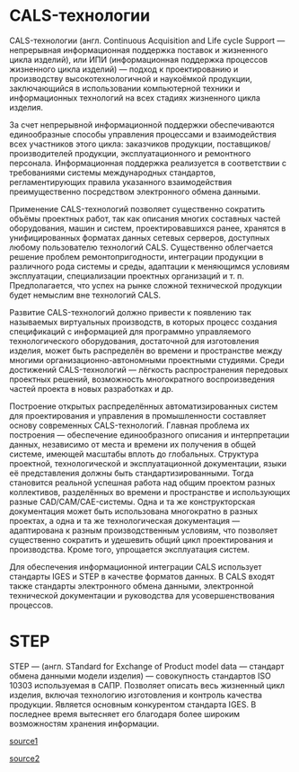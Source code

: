 # CALS-технологии

CALS-технологии (англ. Continuous Acquisition and Life cycle Support — непрерывная информационная поддержка поставок и жизненного цикла изделий), или ИПИ (информационная поддержка процессов жизненного цикла изделий) — подход к проектированию и производству высокотехнологичной и наукоёмкой продукции, заключающийся в использовании компьютерной техники и информационных технологий на всех стадиях жизненного цикла изделия.

За счет непрерывной информационной поддержки обеспечиваются единообразные способы управления процессами и взаимодействия всех участников этого цикла: заказчиков продукции, поставщиков/производителей продукции, эксплуатационного и ремонтного персонала. Информационная поддержка реализуется в соответствии с требованиями системы международных стандартов, регламентирующих правила указанного взаимодействия преимущественно посредством электронного обмена данными.

Применение CALS-технологий позволяет существенно сократить объёмы проектных работ, так как описания многих составных частей оборудования, машин и систем, проектировавшихся ранее, хранятся в унифицированных форматах данных сетевых серверов, доступных любому пользователю технологий CALS. Существенно облегчается решение проблем ремонтопригодности, интеграции продукции в различного рода системы и среды, адаптации к меняющимся условиям эксплуатации, специализации проектных организаций и т. п. Предполагается, что успех на рынке сложной технической продукции будет немыслим вне технологий CALS.

Развитие CALS-технологий должно привести к появлению так называемых виртуальных производств, в которых процесс создания спецификаций с информацией для программно управляемого технологического оборудования, достаточной для изготовления изделия, может быть распределён во времени и пространстве между многими организационно-автономными проектными студиями. Среди достижений CALS-технологий — лёгкость распространения передовых проектных решений, возможность многократного воспроизведения частей проекта в новых разработках и др.

Построение открытых распределённых автоматизированных систем для проектирования и управления в промышленности составляет основу современных CALS-технологий. Главная проблема их построения — обеспечение единообразного описания и интерпретации данных, независимо от места и времени их получения в общей системе, имеющей масштабы вплоть до глобальных. Структура проектной, технологической и эксплуатационной документации, языки её представления должны быть стандартизированными. Тогда становится реальной успешная работа над общим проектом разных коллективов, разделённых во времени и пространстве и использующих разные CAD/CAM/CAE-системы. Одна и та же конструкторская документация может быть использована многократно в разных проектах, а одна и та же технологическая документация — адаптирована к разным производственным условиям, что позволяет существенно сократить и удешевить общий цикл проектирования и производства. Кроме того, упрощается эксплуатация систем.

Для обеспечения информационной интеграции CALS использует стандарты IGES и STEP в качестве форматов данных. В CALS входят также стандарты электронного обмена данными, электронной технической документации и руководства для усовершенствования процессов. 

# STEP

STEP — (англ. STandard for Exchange of Product model data — стандарт обмена данными модели изделия) — совокупность стандартов ISO 10303 используемая в САПР. Позволяет описать весь жизненный цикл изделия, включая технологию изготовления и контроль качества продукции. Является основным конкурентом стандарта IGES. В последнее время вытесняет его благодаря более широким возможностям хранения информации.

[source1](https://ru.wikipedia.org/wiki/CALS-%D1%82%D0%B5%D1%85%D0%BD%D0%BE%D0%BB%D0%BE%D0%B3%D0%B8%D0%B8)

[source2](https://ru.wikipedia.org/wiki/STEP_(%D1%81%D1%82%D0%B0%D0%BD%D0%B4%D0%B0%D1%80%D1%82))
